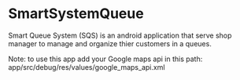 # SmartSystemQueue
Smart Queue System (SQS) is an android application that serve shop manager to manage and organize thier customers in a queues.


Note: to use this app add your Google maps api in this path: app/src/debug/res/values/google_maps_api.xml
